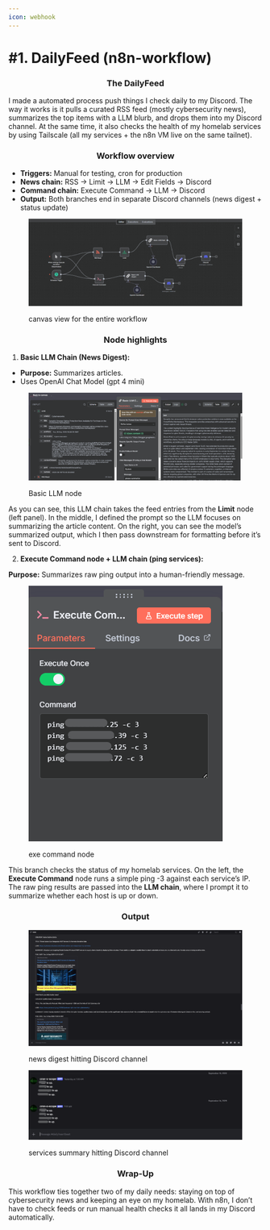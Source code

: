 ```yaml
---
icon: webhook
---
```


# #1. DailyFeed (n8n-workflow)

<h3 align="center">The DailyFeed </h3>

I made a automated process push things I check daily to my Discord. The way it works is it pulls a curated RSS feed (mostly cybersecurity news), summarizes the top items with a LLM blurb, and drops them into my Discord channel. At the same time, it also checks the health of my homelab services by using Tailscale (all my services + the n8n VM live on the same tailnet).



<h3 align="center">Workflow overview</h3>

* **Triggers:** Manual for testing, cron for production
* **News chain:** RSS → Limit → LLM → Edit Fields → Discord
* **Command chain:** Execute Command → LLM → Discord
* **Output:** Both branches end in separate Discord channels (news digest + status update)

<figure><img src="../../../.gitbook/assets/Screenshot 2025-09-16 115921.png" alt=""><figcaption><p>canvas view for the entire workflow</p></figcaption></figure>



<h3 align="center">Node highlights</h3>

1. **Basic LLM Chain (News Digest):**

* **Purpose:** Summarizes articles.
* &#x20;Uses OpenAI Chat Model (gpt 4 mini)

<figure><img src="../../../.gitbook/assets/image (50).png" alt=""><figcaption><p>Basic LLM node</p></figcaption></figure>

As you can see, this LLM chain takes the feed entries from the **Limit** node (left panel). In the middle, I defined the prompt so the LLM focuses on summarizing the article content. On the right, you can see the model’s summarized output, which I then pass downstream for formatting before it’s sent to Discord.



2. **Execute Command node + LLM chain (ping services):**

**Purpose:** Summarizes raw ping output into a human-friendly message.

<figure><img src="../../../.gitbook/assets/image (51).png" alt=""><figcaption><p>exe command node</p></figcaption></figure>

This branch checks the status of my homelab services. On the left, the **Execute Command** node runs a simple ping -3 against each service’s IP. The raw ping results are passed into the **LLM chain**, where I prompt it to summarize whether each host is up or down.



<h3 align="center">Output</h3>

<figure><img src="../../../.gitbook/assets/image (52).png" alt=""><figcaption><p>news digest hitting Discord channel</p></figcaption></figure>

<figure><img src="../../../.gitbook/assets/image (53).png" alt=""><figcaption><p>services summary hitting Discord channel</p></figcaption></figure>



<h3 align="center">Wrap-Up</h3>

This workflow ties together two of my daily needs: staying on top of cybersecurity news and keeping an eye on my homelab. With n8n, I don’t have to check feeds or run manual health checks it all lands in my Discord automatically.
